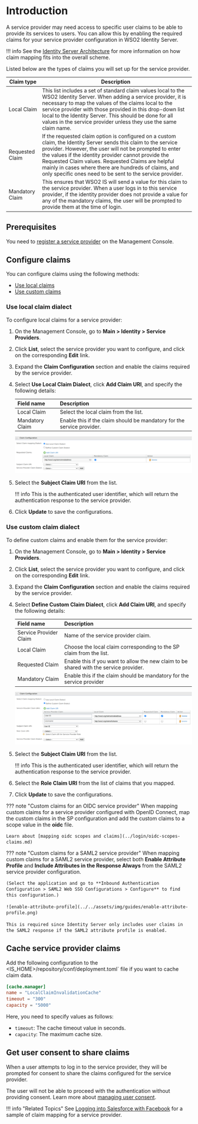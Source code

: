 # Introduction

A service provider may need access to specific user claims to be able to provide its services to users. You can allow this by enabling the required claims for your service provider configuration in WSO2 Identity Server.

!!! info
    See the [Identity Server Architecture](../../references/architecture/architecture.md) for more information on how claim mapping fits into the overall scheme.

Listed below are the types of claims you will set up for the service provider.

| Claim type    | Description   |
|---------------|---------------|
| Local Claim   | This list includes a set of standard claim values local to the WSO2 Identity Server. When adding a service provider, it is necessary to map the values of the claims local to the service provider with those provided in this drop-down list local to the Identity Server. This should be done for all values in the service provider unless they use the same claim name.   |
| Requested Claim   | If the requested claim option is configured on a custom claim, the Identity Server sends this claim to the service provider. However, the user will not be prompted to enter the values if the identity provider cannot provide the Requested Claim values. Requested Claims are helpful mainly in cases where there are hundreds of claims, and only specific ones need to be sent to the service provider. |
| Mandatory Claim   | This ensures that WSO2 IS will send a value for this claim to the service provider. When a user logs in to this service provider, if the identity provider does not provide a value for any of the mandatory claims, the user will be prompted to provide them at the time of login.  |

## Prerequisites

You need to [register a service provider](../applications/register-sp.md) on the Management Console.

## Configure claims

You can configure claims using the following methods:

- [Use local claims](#use-local-claim-dialect)
- [Use custom claims](#use-custom-claim-dialect)

### Use local claim dialect

To configure local claims for a service provider:

1. On the Management Console, go to **Main > Identity > Service Providers**.
2. Click **List**, select the service provider you want to configure, and click on the corresponding **Edit** link.
3. Expand the **Claim Configuration** section and enable the claims required by the service provider.
4. Select **Use Local Claim Dialect**, click **Add Claim URI**, and specify the following details:

    | Field name    | Description   |
    |---------------| --------------|
    | Local Claim    | Select the local claim from the list.   |
    | Mandatory Claim   | Enable this if the claim should be mandatory for the service provider.    |

    ![local-claim](../../assets/img/guides/local-claim-sp.png)

5. Select the **Subject Claim URI** from the list.

    !!! info
        This is the authenticated user identifier, which will return the authentication response to the service provider.

6. Click **Update** to save the configurations.

### Use custom claim dialect

To define custom claims and enable them for the service provider:

1. On the Management Console, go to **Main > Identity > Service Providers**.
2. Click **List**, select the service provider you want to configure, and click on the corresponding **Edit** link.
3. Expand the **Claim Configuration** section and enable the claims required by the service provider.
4. Select **Define Custom Claim Dialect**, click **Add Claim URI**, and specify the following details:

    | Field name    | Description   |
    |---------------| --------------|
    | Service Provider Claim    | Name of the service provider claim.   |
    | Local Claim   | Choose the local claim corresponding to the SP claim from the list.    |
    | Requested Claim   | Enable this if you want to allow the new claim to be shared with the service provider.  |
    | Mandatory Claim   | Enable this if the claim should be mandatory for the service provider |

    ![custom-claim](../../assets/img/guides/custom-claim-sp.png)

5. Select the **Subject Claim URI** from the list.

    !!! info
        This is the authenticated user identifier, which will return the authentication response to the service provider.

6. Select the **Role Claim URI** from the list of claims that you mapped.

7. Click **Update** to save the configurations.

??? note "Custom claims for an OIDC service provider"
    When mapping custom claims for a service provider configured with OpenID Connect, map the custom claims in the SP configuration and add the custom claims to a scope value in the **oidc** file.

    Learn about [mapping oidc scopes and claims](../login/oidc-scopes-claims.md)

??? note "Custom claims for a SAML2 service provider"
    When mapping custom claims for a SAML2 service provider, select both **Enable Attribute Profile** and **Include Attributes in the Response Always** from the SAML2 service provider configuration.

    (Select the application and go to **Inbound Authentication Configuration > SAML2 Web SSO Configurations > Configure** to find this configuration.)

    ![enable-attribute-profile](../../assets/img/guides/enable-attribute-profile.png)

    This is required since Identity Server only includes user claims in the SAML2 response if the SAML2 attribute profile is enabled.

## Cache service provider claims
Add the following configuration to the <IS_HOME>/repository/conf/deployment.toml` file if you want to cache claim data.

``` toml
[cache.manager]
name = "LocalClaimInvalidationCache"
timeout = "300"
capacity = "5000"
```

Here, you need to specify values as follows:

- `timeout`: The cache timeout value in seconds.
- `capacity`: The maximum cache size.

## Get user consent to share claims

When a user attempts to log in to the service provider, they will be prompted for consent to share the claims configured for the service provider.

The user will not be able to proceed with the authentication without providing consent. Learn more about [managing user consent](../consent-mgt/manage-user-consent.md).

!!! info "Related Topics"
    See [Logging into Salesforce with Facebook](../login/log-into-salesforce-using-fb.md) for a sample of claim mapping for a service provider.